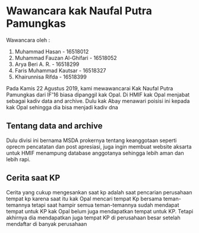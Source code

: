 # Wawancara kak Naufal Putra Pamungkas

Wawancara oleh :
1. Muhammad Hasan - 16518012
2. Muhammad Fauzan Al-Ghifari - 16518052
3. Arya Beri A. R. - 16518299
4. Faris Muhammad Kautsar - 16518327
5. Khairunnisa Rifda - 16518399

Pada Kamis 22 Agustus 2019, kami mewawancarai Kak Naufal Putra Pamungkas dari IF'16 biasa dipanggil kak Opal. Di HMIF kak Opal menjabat sebagai kadiv data and archive. Dulu kak Abay menawari poisisi ini kepada kak Opal sehingga dia bisa menjadi kadiv dna

## Tentang data and archive
Dulu divisi ini bernama MSDA prokernya tentang keanggotaan seperti oprecm pencatatan dan post apresiasi, juga ingin membuat website aksarta untuk HMIF menampung database anggotanya sehingga lebih aman dan lebih rapi.

## Cerita saat KP
Cerita yang cukup mengesankan saat kp adalah saat pencarian perusahaan tempat kp karena saat itu kak Opal mencari tempat Kp bersama teman-temannya tetapi saat hampir semua teman-temannya sudah mendapat tempat untuk KP kak Opal belum juga mendapatkan tempat untuk KP. Tetapi akhirnya dia mendapatkan juga tempat KP di perusahaan besar setelah mendaftar di banyak perusahaan